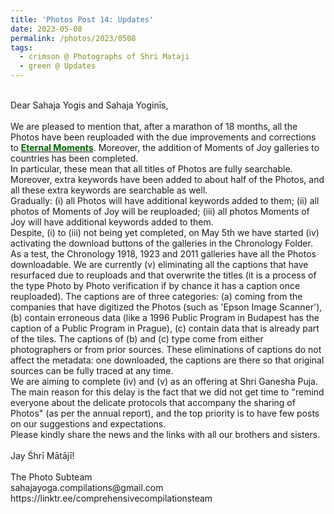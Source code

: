 ```yaml
---
title: 'Photos Post 14: Updates'
date: 2023-05-08
permalink: /photos/2023/0508
tags:
  - crimson @ Photographs of Shri Mataji
  - green @ Updates
---
```


<p>
<br>
Dear Sahaja Yogis and Sahaja Yoginīs,<br>
<br>
We are pleased to mention that, after a marathon of 18 months, all the Photos have been reuploaded with the due improvements and corrections to <a href="https://eternalmoments.smugmug.com/"> <font color="DarkGreen"><b>Eternal Moments</b></font></a>. Moreover, the addition of Moments of Joy galleries to countries has been completed.<br>
In particular, these mean that all titles of Photos are fully searchable. Moreover, extra keywords have been added to about half of the Photos, and all these extra keywords are searchable as well.<br>
Gradually: (i) all Photos will have additional keywords added to them; (ii) all photos of Moments of Joy will be reuploaded; (iii) all photos Moments of Joy will have additional keywords added to them.<br>
Despite, (i) to (iii) not being yet completed, on May 5th we have started (iv) activating the download buttons of the galleries in the Chronology Folder. As a test, the Chronology 1918, 1923 and 2011 galleries have all the Photos downloadable. We are currently (v) eliminating all the captions that have resurfaced due to reuploads and that overwrite the titles (it is a process of the type Photo by Photo verification if by chance it has a caption once reuploaded). The captions are of three categories: (a) coming from the companies that have digitized the Photos (such as 'Epson Image Scanner'), (b) contain erroneous data (like a 1996 Public Program in Budapest has the caption of a Public Program in Prague), (c) contain data that is already part of the tiles. The captions of (b) and (c) type come from either photographers or from prior sources. These eliminations of captions do not affect the metadata: one downloaded, the captions are there so that original sources can be fully traced at any time.<br>
We are aiming to complete (iv) and (v) as an offering at Shri Ganesha Puja. The main reason for this delay is the fact that we did not get time to "remind everyone about the delicate protocols that accompany the sharing of Photos" (as per the annual report), and the top priority is to have few posts on our suggestions and expectations.<br>
Please kindly share the news and the links with all our brothers and sisters.<br>
<br>
Jay Śhrī Mātājī!<br>
<br>
The Photo Subteam<br>
sahajayoga.compilations@gmail.com<br>
https://linktr.ee/comprehensivecompilationsteam<br>
</p>